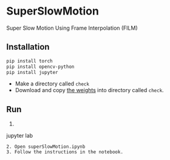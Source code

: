 # SuperSlowMotion
Super Slow Motion Using Frame Interpolation (FILM)

## Installation
```bash
pip install torch
pip install opencv-python
pip install jupyter
```
- Make a directory called `check`
- Download and copy [the weights](https://github.com/dajes/frame-interpolation-pytorch/releases/download/v1.0.2/film_net_fp16.pt) into directory called `check`.
  
## Run
1. ```bash
jupyter lab
```
2. Open superSlowMotion.ipynb
3. Follow the instructions in the notebook.
